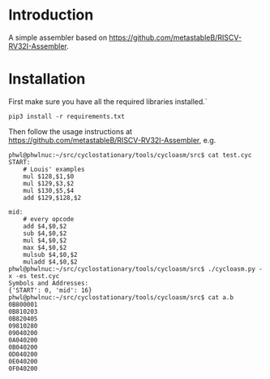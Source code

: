 # Introduction
A simple assembler based on https://github.com/metastableB/RISCV-RV32I-Assembler.

# Installation
First make sure you have all the required libraries installed.`
```console
pip3 install -r requirements.txt
```

Then follow the usage instructions at <https://github.com/metastableB/RISCV-RV32I-Assembler>, e.g.
```console
phwl@phwlnuc:~/src/cyclostationary/tools/cycloasm/src$ cat test.cyc 
START: 
	# Louis' examples
	mul $128,$1,$0
	mul $129,$3,$2
	mul $130,$5,$4
	add $129,$128,$2

mid:
	# every opcode
	add $4,$0,$2
	sub $4,$0,$2
	mul $4,$0,$2
	max $4,$0,$2
	mulsub $4,$0,$2
	muladd $4,$0,$2
phwl@phwlnuc:~/src/cyclostationary/tools/cycloasm/src$ ./cycloasm.py -x -es test.cyc 
Symbols and Addresses:
{'START': 0, 'mid': 16}
phwl@phwlnuc:~/src/cyclostationary/tools/cycloasm/src$ cat a.b 
0B800001
0B810203
0B820405
09810280
09040200
0A040200
0B040200
0D040200
0E040200
0F040200

```
